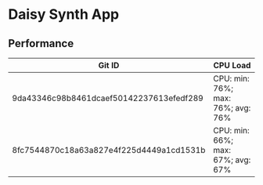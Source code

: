 # Daisy Synth App

## Performance
| Git ID                                    | CPU Load                          |
|-------------------------------------------|-----------------------------------|
| 9da43346c98b8461dcaef50142237613efedf289  | CPU: min: 76%; max: 76%; avg: 76% | 
| 8fc7544870c18a63a827e4f225d4449a1cd1531b  | CPU: min: 66%; max: 67%; avg: 67% | 